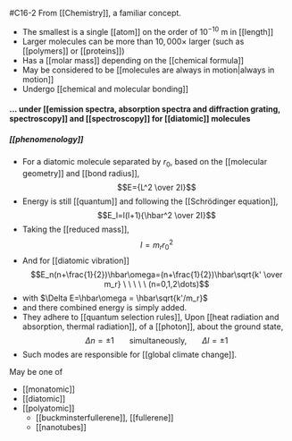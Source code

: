 #C16-2 
From [[Chemistry]], a familiar concept.

- The smallest is a single [[atom]] on the order of $10^{-10} \text{ m}$ in [[length]]
- Larger molecules can be more than $10,000\times$ larger (such as [[polymers]] or [[proteins]])
- Has a [[molar mass]] depending on the [[chemical formula]]
- May be considered to be [[molecules are always in motion|always in motion]]
- Undergo [[chemical and molecular bonding]]

#### ... under [[emission spectra, absorption spectra and diffraction grating, spectroscopy]] and [[spectroscopy]] for [[diatomic]] molecules
##### [[phenomenology]]
- For a diatomic molecule separated by $r_0$, based on the [[molecular geometry]] and [[bond radius]], $$E={L^2 \over 2I}$$
- Energy is still [[quantum]] and following the [[Schrödinger equation]], $$E_l=l(l+1){\hbar^2 \over 2I}$$
- Taking the [[reduced mass]], $$I=m_rr_0^2$$
- And for [[diatomic vibration]] $$E_n(n+\frac{1}{2})\hbar\omega=(n+\frac{1}{2})\hbar\sqrt{k' \over m_r} \ \ \ \ \ (n=0,1,2\dots)$$
- with $\Delta E=\hbar\omega = \hbar\sqrt{k'/m_r}$ 
- and there combined energy is simply added.
- They adhere to [[quantum selection rules]], Upon [[heat radiation and absorption, thermal radiation]], of a [[photon]], about the ground state, $$\Delta n =\pm1 \ \ \ \ \ \  \text{ simultaneously, }\ \ \ \ \ \ \Delta l = \pm1$$
- Such modes are responsible for [[global climate change]].

May be one of 
- [[monatomic]]
- [[diatomic]]
- [[polyatomic]]
	- [[buckminsterfullerene]], [[fullerene]]
	- [[nanotubes]]

